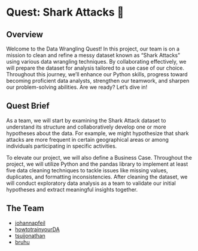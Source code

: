 # Quest: Shark Attacks 🦈

## Overview

Welcome to the Data Wrangling Quest! In this project, our team is on a mission to clean and refine a messy dataset known as “Shark Attacks” using various data wrangling techniques. 
By collaborating effectively, we will prepare the dataset for analysis tailored to a use case of our choice. Throughout this journey, we’ll enhance our Python skills, progress toward becoming proficient data analysts, strengthen our teamwork, and sharpen our problem-solving abilities. 
Are we ready? Let’s dive in!


## Quest Brief

As a team, we will start by examining the Shark Attack dataset to understand its structure and collaboratively develop one or more hypotheses about the data. For example, we might hypothesize that shark attacks are more frequent in certain geographical areas or among individuals participating in specific activities.

To elevate our project, we will also define a Business Case. Throughout the project, we will utilize Python and the pandas library to implement at least five data cleaning techniques to tackle issues like missing values, duplicates, and formatting inconsistencies. After cleaning the dataset, we will conduct exploratory data analysis as a team to validate our initial hypotheses and extract meaningful insights together.

## The Team

- [johannapfeil](https://github.com/johannapfeil)
- [howtotrainyourDA](https://github.com/howtotrainyourDA)
- [tsuijonathan](https://github.com/tsuijonathan)
- [bruhu](https://github.com/bruhu)
